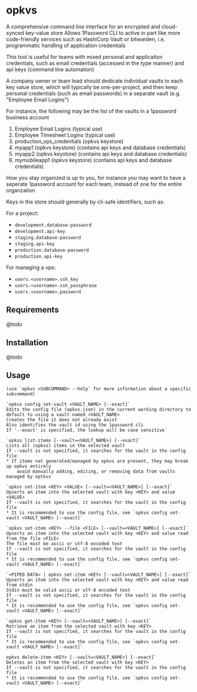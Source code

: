 # opkvs

A comprehensive command line interface for an encrypted and cloud-synced key-value store
Allows 1Password CLI to active in part like more code-friendly services such as HashiCorp Vault or bitwarden,
i.e. programmatic handling of application credentials

This tool is useful for teams with mixed personal and applicaiton credentials, such as email credentials (accessed in the type manner)
and api keys (command line automation)

A company owner or team lead should dedicate individual vaults to each key value store, which will typically be one-per-project,
and then keep personal credentials (such as email passwords) in a separate vault (e.g. "Employee Email Logins")


For instance, the following may be the list of the vaults in a 1password business account

1. Employee Email Logins (typical use)
2. Employee Timesheet Logins (typical use)
3. production_vps_credentials (opkvs keystore)
4. myapp1 (opkvs keystore) (contains api keys and database credentials)
5. myapp2 (opkvs keystore) (contains api keys and database credentials)
6. mymobileapp1 (opkvs keystore) (contains api keys and database credentials)

How you stay organized is up to you,
for instance you may want to have a seperate 1password account for each team, instead of one for the entire organzation

Keys in the store should generally by cli-safe identifiers, such as:

For a project:

 - `development.database-password`
 - `development.api-key`
 - `staging.database-password`
 - `staging.api-key`
 - `production.database-password`
 - `production.api-key`


For managing a vps:

 - `users.<username>.ssh_key`
 - `users.<username>.ssh_passphrase`
 - `users.<username>.password`

## Requirements

@todo

## Installation

@todo

## Usage
   
    (use `opkvs <SUBCOMMAND> --help` for more information about a specific subcommand)

    `opkvs config set-vault <VAULT_NAME> [--exact]`
    Edits the config file (opkvs.json) in the current working directory to default to using a vault named <VAULT_NAME>
    Creates the file it does not already exist
    Also identifies the vault id using the 1password cli
    If '--exact' is specified, the lookup will be case sensitive`

    `opkvs list-items [--vault=<VAULT_NAME>] [--exact]`
    Lists all (opkvs) items in the selected vault
    If --vault is not specified, it searches for the vault in the config file
    * If items not generated/managed by opkvs are present, they may break up opkvs entirely
        avoid manually adding, editing, or removing data from vaults managed by optkvs

    `opkvs set-item <KEY> <VALUE> [--vault=<VAULT_NAME>] [--exact]`
    Upserts an item into the selected vault with key <KEY> and value <VALUE>
    If --vault is not specified, it searches for the vault in the config file
    * It is recommended to use the config file, see `opkvs config set-vault <VAULT_NAME> [--exact]`

    `opkvs set-item <KEY> --file <FILE> [--vault=<VAULT_NAME>] [--exact]`
    Upserts an item into the selected vault with key <KEY> and value read from the file <FILE>
    The file must be ascii or utf-8 encoded text
    If --vault is not specified, it searches for the vault in the config file
    * It is recommended to use the config file, see `opkvs config set-vault <VAULT_NAME> [--exact]`

    `<PIPED DATA> | opkvs set-item <KEY> [--vault=<VAULT_NAME>] [--exact]`
    Upserts an item into the selected vault with key <KEY> and value read from stdin
    Stdin must be valid ascii or utf-8 encoded text
    If --vault is not specified, it searches for the vault in the config file
    * It is recommended to use the config file, see `opkvs config set-vault <VAULT_NAME> [--exact]`

    `opkvs get-item <KEY> [--vault=<VAULT_NAME>] [--exact]`
    Retrieve an item from the selected vault with key <KEY>
    If --vault is not specified, it searches for the vault in the config file
    * It is recommended to use the config file, see `opkvs config set-vault <VAULT_NAME> [--exact]`

    opkvs delete-item <KEY> [--vault=<VAULT_NAME>] [--exact]`
    Deletes an item from the selected vault with key <KEY>
    If --vault is not specified, it searches for the vault in the config file
    * It is recommended to use the config file, see `opkvs config set-vault <VAULT_NAME> [--exact]`